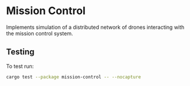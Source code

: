 # Mission Control

Implements simulation of a distributed network of drones interacting with the mission control system.

## Testing
To test run:
```bash
cargo test --package mission-control -- --nocapture
```
